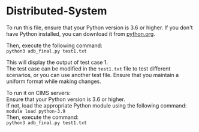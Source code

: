 # Distributed-System
To run this file, ensure that your Python version is 3.6 or higher. If you don't have Python installed, you can download it from [python.org](https://www.python.org/).

Then, execute the following command:  
`python3 adb_final.py test1.txt`

This will display the output of test case 1.  
The test case can be modified in the `test1.txt` file to test different scenarios, or you can use another test file. Ensure that you maintain a uniform format while making changes.


To run it on CIMS servers:  
Ensure that your Python version is 3.6 or higher.   
If not, load the appropriate Python module using the following command:
`module load python-3.9`  
Then, execute the command:  
`python3 adb_final.py test1.txt`
